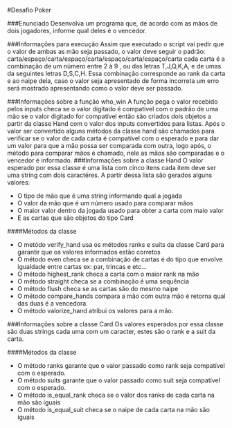 #Desafio Poker

###Enunciado
Desenvolva um programa que, de acordo com as mãos de dois jogadores, informe qual deles é o vencedor.

###Informações para execução
Assim que executado o script vai pedir que o valor de ambas as mão seja passado, o valor deve seguir o padrão:
carta/espaço/carta/espaço/carta/espaço/carta/espaço/carta
cada carta é a combinação de um número entre 2 à 9 , ou das letras T,J,Q,K,A, e de umas da seguintes letras D,S,C,H.
Essa combinação corresponde ao rank da carta e ao naipe dela,
caso o valor seja apresentado de forma incorreta um erro será mostrado apresentando como o valor deve ser passado.

###Informações sobre a função who_win
A função pega o valor recebido pelos inputs checa se o valor digitado é compatível com o padrão de uma mão se o valor digitado for compatível então são criados dois objetos a partir da classe Hand com o valor dos inputs convertidos para listas. Após o valor ser convertido alguns métodos da classe hand são chamados para verificar se o valor de cada
carta é compatível com o esperado e para dar um valor para que a mão possa ser comparada com outra, logo após, o método
para comparar mãos é chamado, nele as mãos são comparadas
e o vencedor é informado.
###Informações sobre a classe Hand
O valor esperado por essa classe é uma lista com cinco itens
cada item deve ser uma string com dois caractéres. A partir
dessa lista são gerados alguns valores:

- O tipo de mão que é uma string informando qual a jogada
- O valor da mão que é um número usado para comparar mãos
- O maior valor dentro da jogada usado para obter a carta com maio valor
- E as cartas que são objetos do tipo Card

####Métodos da classe

- O metódo verify_hand usa os métodos ranks e suits da classe
  Card para garantir que os valores informados estão corretos
- O método even checa se a combinação de cartas é do tipo que
  envolve igualdade entre cartas ex: par, trincas e etc...
- O método highest_rank checa a carta com o maior rank na mão
- O método straight checa se a combinação é uma sequência
- O método flush checa se as cartas são do mesmo naipe
- O método compare_hands compara a mão com outra mão é retorna qual das duas é a vencedora.
- O método valorize_hand atribui os valores para a mão.

###Informações sobre a classe Card
Os valores esperados por essa classe são duas strings cada
uma com um caracter, estes são o rank e a suit da carta.

####Métodos da classe

- O método ranks garante que o valor passado como rank seja compatível com o esperado.
- O método suits garante que o valor passado como suit seja compatível com o esperado.
- O método is_equal_rank checa se o valor dos ranks de cada carta na mão são iguais
- O método is_equal_suit checa se o naipe de cada carta na mão são iguais
